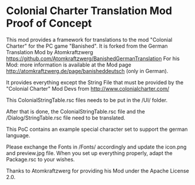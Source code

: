 Colonial Charter Translation Mod Proof of Concept
=========================

This mod provides a framework for translations to the mod "Colonial Charter" for the PC game "Banished".
It is forked from the German Translation Mod by Atomkraftzwerg https://github.com/Atomkraftzwerg/BanishedGermanTranslation
For his Mod: more information is available at the Mod page http://atomkraftzwerg.de/page/banisheddeutsch (only in German).

It provides everything except the String File that must be provided by the "Colonial Charter" Mod Devs from http://www.colonialcharter.com/

This ColonialStringTable.rsc files needs to be put in the /UI/ folder.

After that is done, the ColonialStringTable.rsc file and the /Dialog/StringTable.rsc file need to be translated.

This PoC contains an example special character set to support the german language.

Please exchange the Fonts in /Fonts/ accordingly and update the icon.png and preview.jpg file.
When you set up everything properly, adapt the Package.rsc to your wishes.

Thanks to Atomkraftzwerg for providing his Mod under the Apache License 2.0.